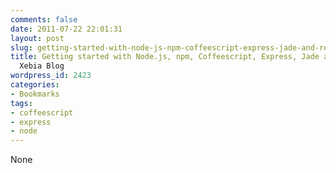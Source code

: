 ```yaml
---
comments: false
date: 2011-07-22 22:01:31
layout: post
slug: getting-started-with-node-js-npm-coffeescript-express-jade-and-redis-xebia-blog-2
title: Getting started with Node.js, npm, Coffeescript, Express, Jade and Redis |
  Xebia Blog
wordpress_id: 2423
categories:
- Bookmarks
tags:
- coffeescript
- express
- node
---
```


None
